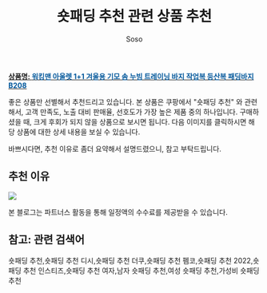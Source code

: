 ﻿---
layout: post
title:  "숏패딩 추천 관련 상품 추천"
author: Soso
categories: [ 패션의류 ]
tags: [숏패딩 추천,숏패딩 추천 디시,숏패딩 추천 더쿠,숏패딩 추천 펨코,숏패딩 추천 2022,숏패딩 추천 인스티즈,숏패딩 추천 여자,남자 숏패딩 추천,여성 숏패딩 추천,가성비 숏패딩 추천]
image: https://ads-partners.coupang.com/image1/rzgTgFGrDRm1km8hr2a4s5srWowxAfp3SAHW-2pbBsHmOq6TqmzH4ZbH11xsaxgYO-WxmSs_tSGSPRzOHPkVzH2JjOx8iBtNV_9ZGuZH4SWfmzykn0i3qtU4_qkgq9A_CUo11mJJNAVSeGxKvXty7Qt0Z3DngAqp1fTuXCOnnC73onqltFEXs7GOIM4U72ldPGzRVIBufpG5ZsqeZXi9vnf5gafXEBwxvUbRPp7OXY8-r-gzhPW3TsK5zmuMT8n5P1T3HFBDRp1O6i9y70l6FTdKamDfLvUpERbAmkOMw6Z59x1SxDQ= 
description: "쿠팡에서 숏패딩 추천 관련 상품으로 가장 고객 선호도가 높은 제품 중 하나입니다."
---

<a href="https://link.coupang.com/re/AFFSDP?lptag=AF5673682&pageKey=6173480574&itemId=12066372846&vendorItemId=79338397274&traceid=V0-153-ee44a9debb495749&clickBeacon=O92tU19lAL%2BzYqvDQixt9kmSrxeifrZYC85nY%2F2si3VhUokzbFB66X0HwJyw7dE2vm%2FpDe3m0qYcU%2FfvDY%2BGPi%2FF0j0IBXIoOdofuI5lo7yFgWgOxiqA7yKP7oAEugfy5Old%2FnrKE13kAMLvKKxS6Gk7P0RbFOCCMA8xSFTkxc1HcigUdOJhL%2FIyYpflQklCrI0t%2FWStQOuIc8gzDsxEyjiq0TqUtIQRoiVpcerT1lIeHZLCIhYd%2FL7woTLknUhfgk5wHMaFclptYYELInPaEvVr9Ii847Mkx3GQnUzDS2Y4hKRTKkgtwA5EmV56ayF%2FJoBgtSZ2KCK%2B6DRK49RBi%2FvMWrwM6eDntMnYKhq0fAGTWvuKAYhsVEiaW9sum8VmkpsAz%2BwaLR0apCpAEY3vNVO873F7ihDHduxt5no3soacIcDoKVS1CioQJgk6dJ7Altx0S7zavBayviGv5pD0iaTtzs0ay8TCSIlT8AOiY30v16ilVTnq9Z2Exxy6LmvDH1NTZzAGcd5O195l%2BpOAV5NdccnyBYvtKYjjgHVlRLNVnH0fVAopOmaukkWRnfh1tsFToO82bsncci29ZrbXGjhWPM5AciyfUpfyLWVqO0r2r8C3ds1BWSzhm4y5uMwEvYa6ygj0Scy1iZyhUHNKhdAGKf9ZXCJCYU%2Fq%2FS4cituFHc8tY%2FSO4pwbe3l700iNhG6u17oedpc5zMuV%2B9eibA3y9i8HHMWJVs%2FUanv1XLMt8dvkblbLsFGu3MFo3gAga7%2FVoeac9Juu4hvd6IzaQEuYQnjQv90dUpSb4KsdtUVC1OxuRlJmzr%2BL4%2FQATeNj%2BdtEDT7bbcMo8eltMzBpeXT6T%2F2P1kWolmMwzFX3MgeBzq4Cwcc6kXX%2FqQVtpoWP&requestid=20231116173810497315314907&token=31850C%7CMIXED"><b>상품명: <font color='#01579B'>워킹맨 아울렛 1+1 겨울용 기모 솜 누빔 트레이닝 바지 작업복 등산복 패딩바지 B208</font></b></a>

좋은 상품만 선별해서 추천드리고 있습니다.
본 상품은 쿠팡에서 "숏패딩 추천" 와 관련해서, 고객 만족도, 노출 대비 판매율, 선호도가 가장 높은 제품 중의 하나입니다.
구매하셨을 때, 크게 후회가 되지 않을 상품으로 보시면 됩니다. 
다음 이미지를 클릭하시면 해당 상품에 대한 상세 내용을 보실 수 있습니다.

바쁘시다면, 추천 이유로 좀더 요약해서 설명드렸으니, 참고 부탁드립니다.

## 추천 이유 

<a href="https://link.coupang.com/re/AFFSDP?lptag=AF5673682&pageKey=6173480574&itemId=12066372846&vendorItemId=79338397274&traceid=V0-153-ee44a9debb495749&clickBeacon=O92tU19lAL%2BzYqvDQixt9kmSrxeifrZYC85nY%2F2si3VhUokzbFB66X0HwJyw7dE2vm%2FpDe3m0qYcU%2FfvDY%2BGPi%2FF0j0IBXIoOdofuI5lo7yFgWgOxiqA7yKP7oAEugfy5Old%2FnrKE13kAMLvKKxS6Gk7P0RbFOCCMA8xSFTkxc1HcigUdOJhL%2FIyYpflQklCrI0t%2FWStQOuIc8gzDsxEyjiq0TqUtIQRoiVpcerT1lIeHZLCIhYd%2FL7woTLknUhfgk5wHMaFclptYYELInPaEvVr9Ii847Mkx3GQnUzDS2Y4hKRTKkgtwA5EmV56ayF%2FJoBgtSZ2KCK%2B6DRK49RBi%2FvMWrwM6eDntMnYKhq0fAGTWvuKAYhsVEiaW9sum8VmkpsAz%2BwaLR0apCpAEY3vNVO873F7ihDHduxt5no3soacIcDoKVS1CioQJgk6dJ7Altx0S7zavBayviGv5pD0iaTtzs0ay8TCSIlT8AOiY30v16ilVTnq9Z2Exxy6LmvDH1NTZzAGcd5O195l%2BpOAV5NdccnyBYvtKYjjgHVlRLNVnH0fVAopOmaukkWRnfh1tsFToO82bsncci29ZrbXGjhWPM5AciyfUpfyLWVqO0r2r8C3ds1BWSzhm4y5uMwEvYa6ygj0Scy1iZyhUHNKhdAGKf9ZXCJCYU%2Fq%2FS4cituFHc8tY%2FSO4pwbe3l700iNhG6u17oedpc5zMuV%2B9eibA3y9i8HHMWJVs%2FUanv1XLMt8dvkblbLsFGu3MFo3gAga7%2FVoeac9Juu4hvd6IzaQEuYQnjQv90dUpSb4KsdtUVC1OxuRlJmzr%2BL4%2FQATeNj%2BdtEDT7bbcMo8eltMzBpeXT6T%2F2P1kWolmMwzFX3MgeBzq4Cwcc6kXX%2FqQVtpoWP&requestid=20231116173810497315314907&token=31850C%7CMIXED"><img src="https://thumbnail6.coupangcdn.com/thumbnails/remote/q89/image/vendor_inventory/1e6e/3e4cea477b8b64c528694522cba63a040ca8c45d52e1c0cb1d6e4529122b.jpg"></a> 

본 블로그는 파트너스 활동을 통해 일정액의 수수료를 제공받을 수 있습니다.

## 참고: 관련 검색어    
숏패딩 추천,숏패딩 추천 디시,숏패딩 추천 더쿠,숏패딩 추천 펨코,숏패딩 추천 2022,숏패딩 추천 인스티즈,숏패딩 추천 여자,남자 숏패딩 추천,여성 숏패딩 추천,가성비 숏패딩 추천